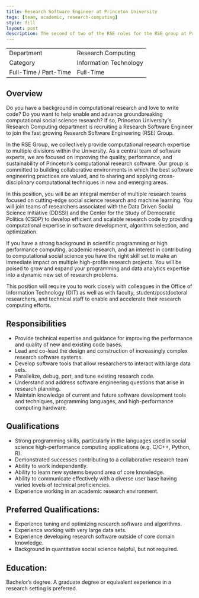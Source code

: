 ```yaml
---
title: Research Software Engineer at Princeton University
tags: [team, academic, research-computing]
style: fill
layout: post
description: The second of two of the RSE roles for the RSE group at Princeton working on social science research and machine learning.
---
```


|         |          |
|---------|----------|
| Department | Research Computing |
| Category | Information Technology |
| Full-Time / Part-Time | Full-Time | 


## Overview

Do you have a background in computational research and love to write code? Do you want to help enable and advance groundbreaking computational social science research?  If so, Princeton University's Research Computing department is recruiting a Research Software Engineer to join the fast growing Research Software Engineering (RSE) Group.

In the RSE Group, we collectively provide computational research expertise to multiple divisions within the University. As a central team of software experts, we are focused on improving the quality, performance, and sustainability of Princeton’s computational research software. Our group is committed to building collaborative environments in which the best software engineering practices are valued, and to sharing and applying cross-disciplinary computational techniques in new and emerging areas. 

In this position, you will be an integral member of multiple research teams focused on cutting-edge social science research and machine learning. You will join teams of researchers associated with the Data Driven Social Science Initiative (DDSSI) and the Center for the Study of Democratic Politics (CSDP) to develop efficient and scalable research code by providing computational expertise in software development, algorithm selection, and optimization.

If you have a strong background in scientific programming or high performance computing, academic research, and an interest in contributing to computational social science you have the right skill set to make an immediate impact on multiple high-profile research projects.  You will be poised to grow and expand your programming and data analytics expertise into a dynamic new set of research problems.

This position will require you to work closely with colleagues in the Office of Information Technology (OIT) as well as with faculty, student/postdoctoral researchers, and technical staff to enable and accelerate their research computing efforts.

 
## Responsibilities

- Provide technical expertise and guidance for improving the performance and quality of new and existing code bases. 
- Lead and co-lead the design and construction of increasingly complex research software systems. 
- Develop software tools that allow researchers to interact with large data sets.
- Parallelize, debug, port, and tune existing research code.
- Understand and address software engineering questions that arise in research planning.
- Maintain knowledge of current and future software development tools and techniques, programming languages, and high-performance computing hardware.

## Qualifications

- Strong programming skills, particularly in the languages used in social science high-performance computing applications (e.g. C/C++, Python, R).
- Demonstrated successes contributing to a collaborative research team 
- Ability to work independently.
- Ability to learn new systems beyond area of core knowledge.
- Ability to communicate effectively with a diverse user base having varied levels of technical proficiencies.
- Experience working in an academic research environment.

## Preferred Qualifications:

- Experience tuning and optimizing research software and algorithms.
- Experience working with very large data sets.
- Experience developing research software outside of core domain knowledge.
- Background in quantitative social science helpful, but not required.


## Education:

Bachelor’s degree.  A graduate degree or equivalent experience in a research setting is preferred.
